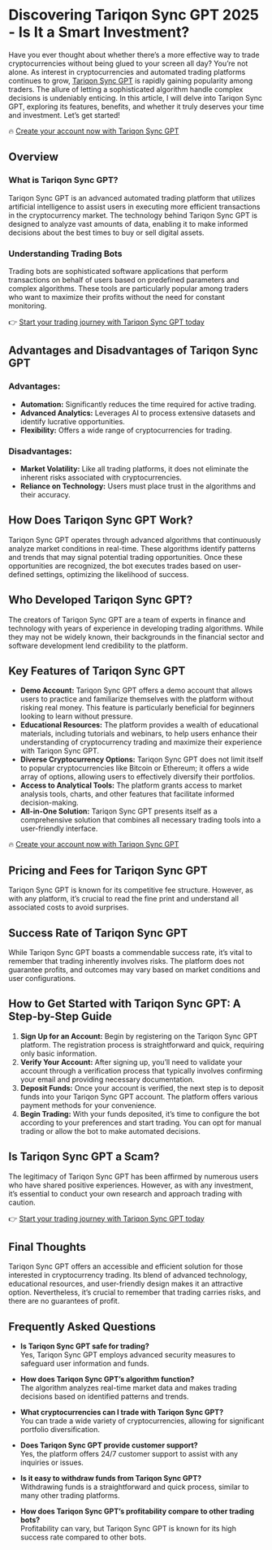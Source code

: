 # Discovering Tariqon Sync GPT 2025 - Is It a Smart Investment?

Have you ever thought about whether there’s a more effective way to trade cryptocurrencies without being glued to your screen all day? You’re not alone. As interest in cryptocurrencies and automated trading platforms continues to grow, [Tariqon Sync GPT](https://tariqonsyncgpt.com) is rapidly gaining popularity among traders. The allure of letting a sophisticated algorithm handle complex decisions is undeniably enticing. In this article, I will delve into Tariqon Sync GPT, exploring its features, benefits, and whether it truly deserves your time and investment. Let’s get started!

🔥 [Create your account now with Tariqon Sync GPT](https://tariqonsyncgpt.com/)

## Overview

### What is Tariqon Sync GPT?
Tariqon Sync GPT is an advanced automated trading platform that utilizes artificial intelligence to assist users in executing more efficient transactions in the cryptocurrency market. The technology behind Tariqon Sync GPT is designed to analyze vast amounts of data, enabling it to make informed decisions about the best times to buy or sell digital assets.

### Understanding Trading Bots
Trading bots are sophisticated software applications that perform transactions on behalf of users based on predefined parameters and complex algorithms. These tools are particularly popular among traders who want to maximize their profits without the need for constant monitoring.

👉 [Start your trading journey with Tariqon Sync GPT today](https://tariqonsyncgpt.com/)

## Advantages and Disadvantages of Tariqon Sync GPT

### Advantages:
- **Automation:** Significantly reduces the time required for active trading.
- **Advanced Analytics:** Leverages AI to process extensive datasets and identify lucrative opportunities.
- **Flexibility:** Offers a wide range of cryptocurrencies for trading.

### Disadvantages:
- **Market Volatility:** Like all trading platforms, it does not eliminate the inherent risks associated with cryptocurrencies.
- **Reliance on Technology:** Users must place trust in the algorithms and their accuracy.

## How Does Tariqon Sync GPT Work?
Tariqon Sync GPT operates through advanced algorithms that continuously analyze market conditions in real-time. These algorithms identify patterns and trends that may signal potential trading opportunities. Once these opportunities are recognized, the bot executes trades based on user-defined settings, optimizing the likelihood of success.

## Who Developed Tariqon Sync GPT?
The creators of Tariqon Sync GPT are a team of experts in finance and technology with years of experience in developing trading algorithms. While they may not be widely known, their backgrounds in the financial sector and software development lend credibility to the platform.

## Key Features of Tariqon Sync GPT
- **Demo Account:** Tariqon Sync GPT offers a demo account that allows users to practice and familiarize themselves with the platform without risking real money. This feature is particularly beneficial for beginners looking to learn without pressure.
- **Educational Resources:** The platform provides a wealth of educational materials, including tutorials and webinars, to help users enhance their understanding of cryptocurrency trading and maximize their experience with Tariqon Sync GPT.
- **Diverse Cryptocurrency Options:** Tariqon Sync GPT does not limit itself to popular cryptocurrencies like Bitcoin or Ethereum; it offers a wide array of options, allowing users to effectively diversify their portfolios.
- **Access to Analytical Tools:** The platform grants access to market analysis tools, charts, and other features that facilitate informed decision-making.
- **All-in-One Solution:** Tariqon Sync GPT presents itself as a comprehensive solution that combines all necessary trading tools into a user-friendly interface.

🔥 [Create your account now with Tariqon Sync GPT](https://tariqonsyncgpt.com/)

## Pricing and Fees for Tariqon Sync GPT
Tariqon Sync GPT is known for its competitive fee structure. However, as with any platform, it’s crucial to read the fine print and understand all associated costs to avoid surprises.

## Success Rate of Tariqon Sync GPT
While Tariqon Sync GPT boasts a commendable success rate, it’s vital to remember that trading inherently involves risks. The platform does not guarantee profits, and outcomes may vary based on market conditions and user configurations.

## How to Get Started with Tariqon Sync GPT: A Step-by-Step Guide
1. **Sign Up for an Account:** Begin by registering on the Tariqon Sync GPT platform. The registration process is straightforward and quick, requiring only basic information.
2. **Verify Your Account:** After signing up, you’ll need to validate your account through a verification process that typically involves confirming your email and providing necessary documentation.
3. **Deposit Funds:** Once your account is verified, the next step is to deposit funds into your Tariqon Sync GPT account. The platform offers various payment methods for your convenience.
4. **Begin Trading:** With your funds deposited, it’s time to configure the bot according to your preferences and start trading. You can opt for manual trading or allow the bot to make automated decisions.

## Is Tariqon Sync GPT a Scam?
The legitimacy of Tariqon Sync GPT has been affirmed by numerous users who have shared positive experiences. However, as with any investment, it’s essential to conduct your own research and approach trading with caution.

👉 [Start your trading journey with Tariqon Sync GPT today](https://tariqonsyncgpt.com/)

## Final Thoughts
Tariqon Sync GPT offers an accessible and efficient solution for those interested in cryptocurrency trading. Its blend of advanced technology, educational resources, and user-friendly design makes it an attractive option. Nevertheless, it’s crucial to remember that trading carries risks, and there are no guarantees of profit.

## Frequently Asked Questions
- **Is Tariqon Sync GPT safe for trading?**  
  Yes, Tariqon Sync GPT employs advanced security measures to safeguard user information and funds.
  
- **How does Tariqon Sync GPT’s algorithm function?**  
  The algorithm analyzes real-time market data and makes trading decisions based on identified patterns and trends.
  
- **What cryptocurrencies can I trade with Tariqon Sync GPT?**  
  You can trade a wide variety of cryptocurrencies, allowing for significant portfolio diversification.
  
- **Does Tariqon Sync GPT provide customer support?**  
  Yes, the platform offers 24/7 customer support to assist with any inquiries or issues.
  
- **Is it easy to withdraw funds from Tariqon Sync GPT?**  
  Withdrawing funds is a straightforward and quick process, similar to many other trading platforms.
  
- **How does Tariqon Sync GPT’s profitability compare to other trading bots?**  
  Profitability can vary, but Tariqon Sync GPT is known for its high success rate compared to other bots.